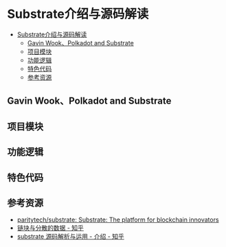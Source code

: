# Substrate介绍与源码解读

<!--ts-->
* [Substrate介绍与源码解读](#substrate介绍与源码解读)
   * [Gavin Wook、Polkadot and Substrate](#gavin-wookpolkadot-and-substrate)
   * [项目模块](#项目模块)
   * [功能逻辑](#功能逻辑)
   * [特色代码](#特色代码)
   * [参考资源](#参考资源)

<!-- Created by https://github.com/ekalinin/github-markdown-toc -->
<!-- Added by: kuanhsiaokuo, at: Sat Jun 18 22:26:16 CST 2022 -->

<!--te-->

## Gavin Wook、Polkadot and Substrate

## 项目模块

## 功能逻辑

## 特色代码

## 参考资源

- [paritytech/substrate: Substrate: The platform for blockchain innovators](https://github.com/paritytech/substrate)
- [链块与分散的数据 - 知乎](https://www.zhihu.com/column/c_74315572)
- [substrate 源码解析与运用 - 介绍 - 知乎](https://web.archive.org/web/20220618042220/https://zhuanlan.zhihu.com/p/47805322)